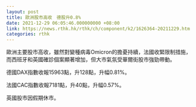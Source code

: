 ```yaml
---
layout: post
title: 歐洲股市高收　德股升0.8%
date: 2021-12-29 06:05:46.000000000 +08:00
link: https://news.rthk.hk/rthk/ch/component/k2/1626364-20211229.htm
categories: rthk
---
```


歐洲主要股市高收，雖然對變種病毒Omicron的擔憂持續，法國收緊限制措施，而西班牙和英國確診個案顯著增加，但大市氣氛受華爾街股市強勁帶動。

德國DAX指數收報15963點，升128點，升幅0.81%。

法國CAC指數收報7181點，升40點，升幅0.57%。

英國股市因假期休市。
